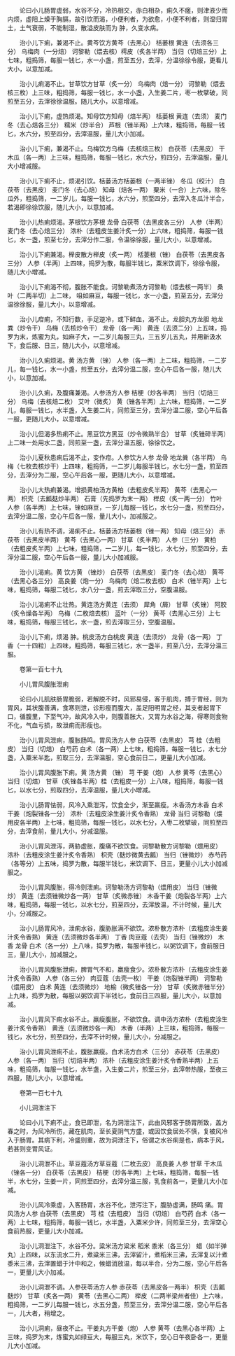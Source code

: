 <!-- { "loadSidebar": true } -->
　　论曰小儿肠胃虚弱，水谷不分，冷热相交，赤白相杂，痢久不瘥，则津液少而内烦，虚阳上燥于胸膈，故引饮而渴，小便利者，为欲愈，小便不利者，则湿归胃土，土气衰弱，不能制湿，散溢皮肤而为 肿，久变水病。

　　治小儿下痢，兼渴不止。黄芩饮方黄芩（去黑心） 栝蒌根 黄连（去须各三分） 乌梅肉（一分焙） 诃黎勒（煨去核）樗皮（炙各半两） 当归（切焙三分）上七味，粗捣筛，每服一钱匕，水一小盏，煎至五分，去滓，分温徐徐令服，更看儿大小，以意加减。

　　治小儿痢渴不止。甘草饮方甘草（炙一分） 乌梅肉（焙一分） 诃黎勒（煨去核三枚）上三味，粗捣筛，每服一钱匕，水一小盏，入生姜二片，枣一枚擘破，同煎至五分，去滓徐徐温服。随儿大小，以意增减。

　　治小儿下痢，虚热烦渴。知母饮方知母（焙半两） 栝蒌根 黄连（去须） 麦门冬（去心焙各三分） 糯米（炒半合） 芦根（锉半两）上六味，粗捣筛，每服一钱匕，水六分，煎至四分，去滓温服，量儿大小加减。

　　治小儿下痢，兼渴不止。乌梅饮方乌梅（去核焙三枚） 白茯苓（去黑皮） 干木瓜（各一两）上三味，粗捣筛，每服一钱匕，水六分，煎四分，去滓温服，量儿大小增减服。

　　治小儿下痢不止，烦渴引饮。栝蒌汤方栝蒌根（一两半锉） 冬瓜（绞汁） 白茯苓（去黑皮） 麦门冬（去心焙） 知母（焙各一两） 粟米（一合）上六味，除冬瓜外，粗捣筛，一二岁儿，每服一钱匕，水六分，煎至四分，去滓入冬瓜汁半合，若渴即徐徐饮服，随儿大小，以意加减。

　　治小儿热痢烦渴。茅根饮方茅根 龙骨 白茯苓（去黑皮各三分） 人参（半两） 麦门冬（去心焙三分） 浓朴（去粗皮生姜汁炙一分）上六味，粗捣筛，每服一钱匕，水一盏，煎至七分，去滓分作二服，令温徐徐服，量儿大小，以意增减。

　　治小儿下痢兼渴。榉皮散方榉皮（炙一两） 栝蒌根（锉） 白茯苓（去黑皮各三分） 人参（半两）上四味，捣罗为散，每服半钱匕，粟米饮调下，徐徐令服，随儿大小增减。

　　治小儿下痢渴不彻，腹胀不能食。诃黎勒煮汤方诃黎勒（煨去核一两半） 桑叶（二两半切）上二味， 咀如麻豆，每服一钱匕，水一小盏，煎至五分，去滓分温徐徐服，量儿大小，以意增减。

　　治小儿疳痢，不知行数，手足逆冷，或下鲜血，渴不止。龙胆丸方龙胆 地龙粪（炒令干） 乌梅（去核炒令干） 龙骨（各一两） 黄连（去须二分）上五味，捣罗为末，炼蜜为丸，如麻子大，一二岁儿每服三丸，三五岁儿五丸，并用新汲水下，食后服、日三，随儿大小，以意增减。

　　治小儿久痢烦渴。黄 汤方黄 （锉） 人参（各一两）上二味，粗捣筛，一二岁儿，每一钱匕，水一小盏，煎至五分，去滓分温二服，空心午后各一服，随儿大小，以意加减。

　　治小儿久痢，及腹痛兼渴。人参汤方人参 桔梗（炒各半两） 当归（切焙三分） 乌梅（去核焙二枚） 艾叶（微炙） 黄（锉各半两）上六味，粗捣筛，一二岁儿，每服一钱匕，水半盏，入生姜二片，同煎至三分，去滓分温二服，空心午后各一服，更随儿大小，以意增减。

　　治小儿但渴多热痢不止。黑豆饮方黑豆（炒令微熟半合） 甘草（炙锉碎半两）上二味一处用水二盏，同煎至一盏，去滓分温五服，徐徐饮之。

　　治小儿夏秋患痢后渴不止，变作疳。人参饮方人参 龙骨 地龙粪（各半两） 乌梅（七枚去核炒干）上四味，粗捣筛，一二岁儿每服半钱匕，水七分一盏，煎至四分，去滓分为二服，空心午后各一服，更随儿大小，以意增减。

　　治小儿大热痢兼渴。增损黄柏汤方黄柏（去粗皮炙半两） 黄芩（去黑心一两） 枳壳（去瓤麸炒半两） 石膏（先捣罗为末一两） 榉皮（炙一两一分） 竹叶 人参（各半两）上七味，锉如麻豆，一岁儿每服一钱匕，水七分一盏，煎至四分，去滓分温二服，空心午后各一服，量儿大小，加减服之。

　　治小儿有热不调，渴痢不止。栝蒌汤方栝蒌根（锉一两） 知母（焙三分） 赤茯苓（去黑皮半两） 黄芩（去黑心一两） 甘草（炙半两） 人参（三分） 黄柏（去粗皮炙半两）上七味，粗捣筛，一二岁儿，每一钱匕，水七分，煎至四分，去滓分温二服，空心午后各一服，量儿大小加减服。

　　治小儿渴痢。黄 饮方黄 （锉炒） 白茯苓（去黑皮） 麦门冬（去心焙） 黄芩（去黑心各三分） 高良姜（炮一分） 乌梅肉（焙二枚去核） 白术（锉半两）上七味，粗捣筛，每服二钱匕，水八分一盏，煎去滓取三分，空腹温服。

　　治小儿渴痢不止壮热。黄连汤方黄连（去须） 犀角（屑） 甘草（炙锉） 阿胶（炙令燥各半两） 乌梅（二枚焙去核） 蓝叶（一分） 黄芩（去黑心三分）上七味，粗捣筛，每服三钱匕，水一盏，煎去滓取三分，空腹温服。

　　治小儿下痢，烦渴 肿。桃皮汤方白桃皮 黄连（去须炒） 龙骨（各一两） 丁香（一十四粒）上四味，粗捣筛，每服三钱匕，水一盏半，煎至八分，去滓分温三服。

　　卷第一百七十九

　　小儿胃风腹胀泄痢

　　论曰小儿肌肤肠胃脆弱，若解脱不时，风邪易侵，客于肌肉，搏于胃经，则为胃风，其状腹善满，食寒则泄，诊形瘦而腹大，盖足阳明胃之经，其支者起胃下口，循腹里，下至气冲，故风冷入中，则腹善胀大，又胃为水谷之海，得寒则食物不化，气血亏损，故泄痢而形瘦也。

　　治小儿胃风泄痢，腹胀肠鸣。胃风汤方人参 白茯苓（去黑皮） 芎 桂（去粗皮） 当归（切焙） 白芍药 白术（各一两）上七味，粗捣筛，每服一钱匕，水七分盏，入粟米半匙，煎取三分，去滓温服，空心食前日二，更量儿大小加减。

　　治小儿胃风腹胀下痢。黄 汤方黄 （锉） 芎 干姜（炮） 人参 黄芩（去黑心） 当归（切焙） 甘草（炙锉各半两）桂（去粗皮一分）上八味，粗捣筛，每服一钱匕，以水七分，煎取四分，去滓温服，量儿大小增减。

　　治小儿肠胃怯弱，风冷入乘泄泻，饮食全少，渐至羸瘦。木香汤方木香 白术 干姜（炮裂锉各一分） 浓朴（去粗皮涂生姜汁炙令香熟） 龙骨 当归 诃黎勒（煨用皮各半两）上七味，粗捣筛，每服一钱匕，以水七分，入枣二枚擘破，同煎至四分，去滓食前，量儿大小，分减温服。

　　治小儿胃风泄泻，两胁虚胀，腹痛不欲饮食。诃黎勒散方诃黎勒（煨用皮） 浓朴（去粗皮涂生姜汁炙令香熟） 枳壳（麸炒微黄去瓤） 当归（锉微炒） 赤芍药（各等分）上五味，捣罗为散，每服半钱匕，米饮调下、日三，更量小儿大小加减服之。

　　治小儿胃风腹胀，得冷则泄痢。诃黎勒汤方诃黎勒（煨用皮） 当归（锉微炒） 黄连（去须锉微炒各一两） 甘草（炙微赤锉） 木香干姜（炮裂各半两）上六味，粗捣筛，每服一钱匕，以水七分，煎至四分，去滓放温，不计时候，量儿大小，分减服之。

　　治小儿肠胃风冷，泄痢水谷，腹胁胀满不欲饮。浓朴散方浓朴（去粗皮涂生姜汁炙令香熟） 黄连（去须微炒各半两） 丁香 肉豆蔻（去壳） 当归（锉微炒） 木香 龙骨 白术（各一分）上八味，捣罗为散，每服半钱匕，以粥饮调下，食前服日三，量儿大小，加减服之。

　　治小儿胃风腹胀泄痢，脾胃气不和，羸瘦食少。浓朴散方浓朴（去粗皮涂生姜汁炙令香熟） 人参（各三分） 肉豆蔻（去壳一枚） 干姜（炮裂锉半两） 诃黎勒（煨用皮） 白术 黄连（去须微炒） 地榆（微炙锉各一分） 甘草（炙微赤锉半分）上九味，捣罗为散，每服以粥饮调下半钱匕，食前日三四服，量儿大小，以意加减。

　　治小儿胃风下痢水谷不止。羸瘦腹胀，不欲饮食。调中汤方浓朴（去粗皮涂生姜汁炙令香熟） 黄连（去须微炒各一两） 木香（半两）上三味，粗捣筛，每服一钱匕，水七分，煎至四分，去滓不计时候，量儿大小，分减服之。

　　治小儿胃风泄痢不止，腹胀羸瘦。白术汤方白术（三分） 赤茯苓（去黑皮） 人参（各一两） 当归（切焙半两） 浓朴（去粗皮涂生姜汁炙令香熟半两）上五味，粗捣筛，每服一钱匕，水半盏，入生姜二片，煎至三分，去滓带热服，至夜三四服，随儿大小，以意增减。

　　卷第一百七十九

　　小儿洞泄注下

　　论曰小儿下痢不止，食已即泄，名为洞泄注下，此由风邪客于肠胃所致，盖方春之时，为风冷所伤，藏在肌肉，至长夏阴气方盛，或因饮食居处不慎，复被风冷入于肠胃。其病下利，冷盛则重，故为洞泄注下，俗谓之水谷痢是也，病本于风，若甚则变胃风证。

　　治小儿洞泄不止。草豆蔻汤方草豆蔻（二枚去皮） 高良姜 人参 甘草 干木瓜（锉各一分） 白茯苓（去黑皮） 桔梗（炒各半两）上七味，粗捣筛，每服一钱半，水七分，生姜一片，同煎至四分，去滓分温三服，乳食前各一，更量儿大小加减。

　　治小儿风冷乘虚，入客肠胃，水谷不化，泄泻注下，腹胁虚满，肠鸣 痛。胃风汤方人参 白茯苓（去黑皮） 芎 桂（去粗皮） 当归（切焙） 白芍药 白术（各一两）上七味，粗捣筛，每服一钱匕，水半盏，入粟米少许，同煎至三分，去滓空心食前热服，更量儿大小加减。

　　治小儿洞泄注下，水谷不分。粱米汤方粱米 稻米 黍米（各三分） 蜡（如半弹丸）上四味，以东流水二升，煮粱米三沸，去滓留汁，煮稻米三沸，去滓复以汁煮黍米三沸，去滓置蜡于汁中和之，候蜡消放温，每以半合，分为二服，空心午后各一，更量儿大小加减。

　　治小儿洞泄不调。人参茯苓汤方人参 赤茯苓（去黑皮各一两半） 枳壳（去瓤麸炒） 甘草（炙各一两） 黄苓（去黑心二两） 榉皮（二两半梁州者佳）上六味，粗捣筛，一二岁儿每服一钱匕，水五分盏，煎至三分，去滓分温二服，空心午后各一，儿大者，稍增之。

　　治小儿洞痢，昼夜不止。干姜丸方干姜（炮） 人参 黄芩（去黑心各半两）上三味，捣罗为末，炼蜜丸如绿豆大，每服三丸，米饮下，空心日午夜卧各一，更量儿大小加减。

